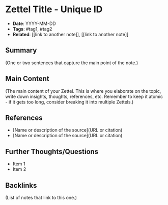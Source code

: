 # Zettel Title - Unique ID

- **Date**:		YYYY-MM-DD
- **Tags**:		#tag1, #tag2
- **Related**:    [[link to another note]], [[link to another note]]

## Summary

(One or two sentences that capture the main point of the note.)

## Main Content

(The main content of your Zettel. This is where you elaborate on the topic, write down insights, thoughts, references, etc. Remember to keep it atomic - if it gets too long, consider breaking it into multiple Zettels.)

## References

- [Name or description of the source](URL or citation)
- [Name or description of the source](URL or citation)

## Further Thoughts/Questions

- Item 1
- Item 2

## Backlinks

(List of notes that link to this one.)
